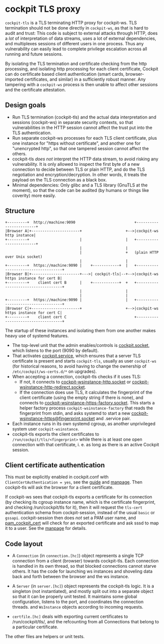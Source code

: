 cockpit TLS proxy
=================

`cockpit-tls` is a TLS terminating HTTP proxy for cockpit-ws. TLS termination
should not be done directly in `cockpit-ws`, as that is hard to audit and trust:
This code is subject to external attacks through HTTP, does a *lot* of
interpretation of data streams, uses a lot of external dependencies, and
multiplexes sessions of different users in one process. Thus any vulnerability
can easily lead to complete privilege escalation across all running and future
sessions.

By isolating the TLS termination and certificate checking from the http
processing, and isolating http processing for each client certificate, Cockpit
can do certificate based client authentication (smart cards, browser-imported
certificates, and similar) in a sufficiently robust manner. Any tampering with
a `cockpit-ws` process is then unable to affect other sessions and the
certificate attestation.

Design goals
------------

 * Run TLS termination (cockpit-tls) and the actual data interpretation and
   sessions (cockpit-ws) in separate security contexts, so that vulnerabilities
   in the HTTP session cannot affect the trust put into the TLS authentication.
 * Run separate cockpit-ws processes for each TLS client certificate, plus one
   instance for "https without certificate", and another one for "unencrypted
   http", so that one tampered session cannot affect the others.
 * cockpit-tls *does not* interpret the HTTP data stream, to avoid risking any
   vulnerability. It is only allowed to inspect the first byte of a new
   connection to decide between TLS or plain HTTP, and do the TLS negotiation
   and encryption/decryption. In other words, it treats the payload on the TLS
   connection as a black box.
 * Minimal dependencies: Only glibc and a TLS library (GnuTLS at the moment),
   so that the code can be audited (by humans or things like coverity) more
   easily.

Structure
---------

```
+---------+  http://machine:9090                           +------------------------+
|Browser A|+----------------------+                    +-->|cockpit-ws http instance|
+---------+                       |                    |   +------------------------+
                                  |                    |
                                  |                    +   (plain HTTP over Unix socket)
                                  |                    |
+---------+  https://machine:9090 |    +------------+  |   +------------------------------------+
|Browser B|+----------------------+--->| cockpit-tls|--+-->|cockpit-ws https instance for cert B|
+---------+    client cert B      |    +------------+  +   +------------------------------------+
                                  |                    |
                                  |                    |
+---------+  https://machine:9090 |                    |   +------------------------------------+
|Browser C|+----------------------+                    +-->|cockpit-ws https instance for cert C|
+---------+    client cert C                               +------------------------------------+
```

The startup of these instances and isolating them from one another makes heavy
use of systemd features.

 * The top-level unit that the admin enables/controls is [cockpit.socket](../ws/cockpit.socket.in),
   which listens to the port (9090 by default).
 * That activates [cockpit.service](../ws/cockpit.service.in), which ensures
   that a server TLS certificate is present and starts `cockpit-tls`, usually
   as user `cockpit-ws` (for historical reasons, to avoid having to change the
   ownership of `/etc/cockpit/ws-certs.d/*` on upgrades).
 * When accepting a connection, cockpit-tls checks if it uses TLS:
   - If not, it connects to [cockpit-wsinstance-http.socket](../src/ws/cockpit-wsinstance-http.socket.in) or
     [cockpit-wsinstance-http-redirect.socket](../src/ws/cockpit-wsinstance-http-redirect.socket.in).
   - If the connection does use TLS, it calculates the fingerprint of the
     client certificate (using the empty string if there is none), and connects
     to [cockpit-wsinstance-https-factory.socket](../src/ws/cockpit-wsinstance-https-factory.socket.in).
     This starts a helper factory process `cockpit-wsinstance-factory` that
     reads the fingerprint from stdin, and asks systemd to start a new
     [cockpit-wsinstance-https@fingerprint.socket](../src/ws/cockpit-wsinstance-https@.socket.in)
     and .service pair.
 * Each instance runs in its own systemd cgroup, as another unprivileged system
   user `cockpit-wsinstance`.
 * cockpit-tls exports the client certificates to `/run/cockpit/tls/<fingerprint>`
   while there is at least one open connection with that certificate, i. e. as
   long as there is an active Cockpit session.

Client certificate authentication
---------------------------------

This must be explicitly enabled in cockpit.conf with `ClientCertAuthentication = yes`,
see the [guide](../../doc/guide/cert-authentication.xml) and
[manpage](../../doc/man/cockpit.conf.xml). Then cockpit-tls will ask the
browser for a client certificate.

If cockpit-ws sees that cockpit-tls exports a certificate for its connection
(by checking its cgroup instance name, which is the certificate fingerprint,
and checking /run/cockpit/tls for it), then it will request the `tls-cert`
authentication schema from cockpit-session, instead of the usual `basic` or
`gssapi`. cockpit-session then does *not* set a PAM user name, and
[pam_cockpit_cert](../ws/pam_cockpit_cert.c) will check for an exported
certificate and ask sssd to map it to a user. See the [manpage](../../doc/man/pam_cockpit_cert.xml)
for details.

Code layout
-----------

 * A `Connection` (in `connection.[hc]`) object represents a single TCP
   connection from a client (browser) towards cockpit-tls. Each connection is
   handled in its own thread, so that blocked connections cannot starve others.
   It has the code for launching ws instances and shoveling data back and forth
   between the browser and the ws instance.

 * A `Server` (in `server.[hc]`) object represents the cockpit-tls logic. It is
   a singleton (not instantiated), and mostly split out into a separate object
   so that it can be properly unit tested. It maintains some global
   configuration, listens to the port, and coordinates the connection threads.
   and `WsInstance` objects according to incoming requests.

 * `certfile.[hc]` deals with exporting current certificates to
   /run/cockpit/tls/, and the refcounting from all Connections that belong to a
   particular certificate.

The other files are helpers or unit tests.
